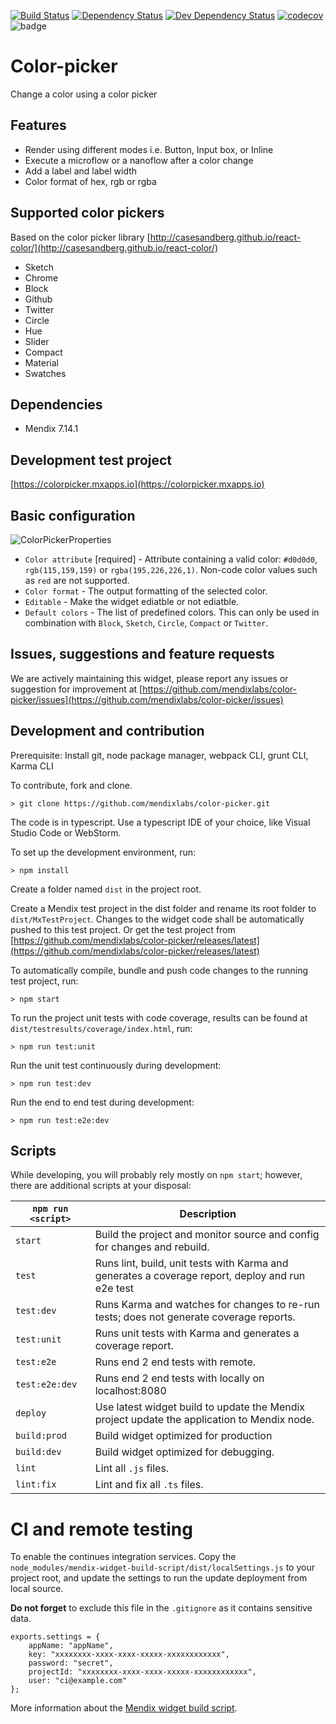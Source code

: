[![Build Status](https://travis-ci.org/mendixlabs/color-picker.svg?branch=master)](https://travis-ci.org/mendixlabs/color-picker)
[![Dependency Status](https://david-dm.org/mendixlabs/color-picker.svg)](https://david-dm.org/mendixlabs/color-picker)
[![Dev Dependency Status](https://david-dm.org/mendixlabs/color-picker.svg#info=devDependencies)](https://david-dm.org/mendixlabs/color-picker#info=devDependencies)
[![codecov](https://codecov.io/gh/mendixlabs/color-picker/branch/master/graph/badge.svg)](https://codecov.io/gh/mendixlabs/color-picker)
![badge](https://img.shields.io/badge/mendix-7.14.1-green.svg)


# Color-picker
Change a color using a color picker

## Features
 * Render using different modes i.e. Button, Input box, or Inline
 * Execute a microflow or a nanoflow after a color change
 * Add a label and label width
 * Color format of hex, rgb or rgba

## Supported color pickers
Based on the color picker library [http://casesandberg.github.io/react-color/](http://casesandberg.github.io/react-color/)
* Sketch
* Chrome
* Block
* Github
* Twitter
* Circle
* Hue
* Slider
* Compact
* Material
* Swatches

## Dependencies
* Mendix 7.14.1

## Development test project
[https://colorpicker.mxapps.io](https://colorpicker.mxapps.io)

## Basic configuration
![ColorPickerProperties](/assets/ColorPickerProperties.png)
* `Color attribute` [required] - Attribute containing a valid color: `#d0d0d0`, `rgb(115,159,159)` or `rgba(195,226,226,1)`. Non-code color values such as `red` are not supported.
* `Color format` - The output formatting of the selected color.
* `Editable` - Make the widget ediatble or not ediatble.
* `Default colors` - The list of predefined colors. This can only be used in combination with `Block`, `Sketch`, `Circle`, `Compact` or `Twitter`.


## Issues, suggestions and feature requests
We are actively maintaining this widget, please report any issues or suggestion for improvement at [https://github.com/mendixlabs/color-picker/issues](https://github.com/mendixlabs/color-picker/issues)

## Development and contribution
Prerequisite: Install git, node package manager, webpack CLI, grunt CLI, Karma CLI

To contribute, fork and clone.

    > git clone https://github.com/mendixlabs/color-picker.git

The code is in typescript. Use a typescript IDE of your choice, like Visual Studio Code or WebStorm.

To set up the development environment, run:

    > npm install

Create a folder named `dist` in the project root.

Create a Mendix test project in the dist folder and rename its root folder to `dist/MxTestProject`. Changes to the widget code shall be automatically pushed to this test project.
Or get the test project from [https://github.com/mendixlabs/color-picker/releases/latest](https://github.com/mendixlabs/color-picker/releases/latest)

To automatically compile, bundle and push code changes to the running test project, run:

    > npm start

To run the project unit tests with code coverage, results can be found at `dist/testresults/coverage/index.html`, run:

    > npm run test:unit

Run the unit test continuously during development:

    > npm run test:dev

Run the end to end test during development:

    > npm run test:e2e:dev

## Scripts
While developing, you will probably rely mostly on `npm start`; however, there are additional scripts at your disposal:

|`npm run <script>`|Description|
|------------------|-----------|
|`start`|Build the project and monitor source and config for changes and rebuild.|
|`test`|Runs lint, build, unit tests with Karma and generates a coverage report, deploy and run e2e test|
|`test:dev`|Runs Karma and watches for changes to re-run tests; does not generate coverage reports.|
|`test:unit`|Runs unit tests with Karma and generates a coverage report.|
|`test:e2e`|Runs end 2 end tests with remote.|
|`test:e2e:dev`|Runs end 2 end tests with locally on localhost:8080|
|`deploy`|Use latest widget build to update the Mendix project update the application to Mendix node.|
|`build:prod`|Build widget optimized for production|
|`build:dev`|Build widget optimized for debugging.|
|`lint`|Lint all `.js` files.|
|`lint:fix`|Lint and fix all `.ts` files.|

# CI and remote testing
To enable the continues integration services.
Copy the `node_modules/mendix-widget-build-script/dist/localSettings.js`
 to your project root, and update the settings to run the update deployment from local source.

**Do not forget** to exclude this file in the `.gitignore` as it contains sensitive data.
```
exports.settings = {
    appName: "appName",
    key: "xxxxxxxx-xxxx-xxxx-xxxxx-xxxxxxxxxxxx",
    password: "secret",
    projectId: "xxxxxxxx-xxxx-xxxx-xxxxx-xxxxxxxxxxxx",
    user: "ci@example.com"
};
```

More information about the [Mendix widget build script](https://github.com/FlockOfBirds/mendix-widget-build-script).

